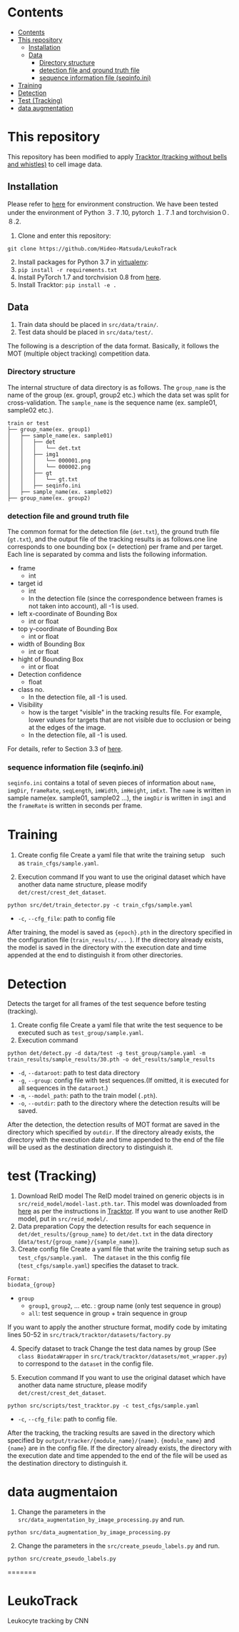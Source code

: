 # Contents
- [Contents](#Contents)
- [This repository](#This-repository)
  - [Installation](##Installation)
  - [Data](##Data)
    - [Directory structure](###Directory-structure)
    - [detection file and ground truth file](###detection-file-and-ground-truth-file)
    - [sequence information file (seqinfo.ini)](###sequence-information-file-(seqinfo.ini))
- [Training](#Training)
- [Detection](#Detection)
- [Test (Tracking)](#test-(Tracking))
- [data augmentation](#data-augmentaion)

# This repository
This repository has been modified to apply [Tracktor (tracking without bells and whistles)](https://github.com/phil-bergmann/tracking_wo_bnw) to cell image data.

## Installation
Please refer to [here](https://github.com/phil-bergmann/tracking_wo_bnw) for environment construction. We have been tested under the environment of Python ３.７.10, pytorch １.７.1 and torchvision０.８.2.
1. Clone and enter this repository:
  ```
  git clone https://github.com/Hideo-Matsuda/LeukoTrack
  ```
2. Install packages for Python 3.7 in [virtualenv](https://uoa-eresearch.github.io/eresearch-cookbook/recipe/2014/11/26/python-virtual-env/):
  1. `pip install -r requirements.txt`
  2. Install PyTorch 1.7 and torchvision 0.8 from [here](https://pytorch.org/get-started/previous-versions/#v160).
  3. Install Tracktor: `pip install -e .`

## Data
1. Train data should be placed in `src/data/train/`.
2. Test data should be placed in `src/data/test/`.

The following is a description of the data format. Basically, it follows the MOT (multiple object tracking) competition data.

### Directory structure
The internal structure of data directory is as follows. The `group_name` is the name of the group (ex. group1, group2 etc.) which the data set was split for cross-validation. The `sample_name` is the sequence name (ex. sample01, sample02 etc.).
```
train or test
├── group_name(ex. group1)
│   ├── sample_name(ex. sample01)
│   │   ├── det
│   │   │   └── det.txt
│   │   ├── img1
│   │   │   └── 000001.png
│   │   │   └── 000002.png
│   │   ├── gt
│   │   │   └── gt.txt
│   │   ├── seqinfo.ini
│   ├── sample_name(ex. sample02)
├── group_name(ex. group2)
```

### detection file and ground truth file
The common format for the detection file (`det.txt`), the ground truth file (`gt.txt`), and the output file of the tracking results is as follows.one line corresponds to one bounding box (= detection) per frame and per target. Each line is separated by comma and lists the following information.

- frame 
  * int
- target id
  * int
  * In the detection file (since the correspondence between frames is not taken into account), all -1 is used.
- left x-coordinate of Bounding Box
  * int or float
- top y-coordinate of Bounding Box
  * int or float
- width of Bounding Box
  * int or float
- hight of Bounding Box
  * int or float
- Detection confidence
  * float
- class no.
  * In the detection file, all -1 is used.
- Visibility 
  * how is the target "visible" in the tracking results file. For example, lower values for targets that are not visible due to occlusion or being at the edges of the image.
  * In the detection file, all -1 is used.

For details, refer to Section 3.3 of [here](https://arxiv.org/abs/1603.00831).

### sequence information file (seqinfo.ini)
`seqinfo.ini` contains a total of seven pieces of information about `name`, `imgDir`, `frameRate`, `seqLength`, `imWidth`, `imHeight`, `imExt`.
The `name` is written in sample name(ex. sample01, sample02 ...), the `imgDir` is written in `img1` and the `frameRate` is written in seconds per frame.

# Training
1. Create config file
Create a yaml file that write the training setup　such as `train_cfgs/sample.yaml`.

2. Execution command
If you want to use the original dataset which have another data name structure, please modify `det/crest/crest_det_dataset`.
```
python src/det/train_detector.py -c train_cfgs/sample.yaml

```
- `-c`, `--cfg_file`: path to config file

After training, the model is saved as `{epoch}.pth` in the directory specified in the configuration file (`train_results/... `). If the directory already exists, the model is saved in the directory with the execution date and time appended at the end to distinguish it from other directories.

# Detection
Detects the target for all frames of the test sequence before testing (tracking).
1. Create config file
Create a yaml file that write the test sequence to be executed such as `test_group/sample.yaml`.
2. Execution command
```
python det/detect.py -d data/test -g test_group/sample.yaml -m train_results/sample_results/30.pth -o det_results/sample_results
```
- `-d`, `--dataroot`: path to test data directory
- `-g`, `--group`: config file with test sequences.(If omitted, it is executed for all sequences in the `dataroot`.)
- `-m`, `--model_path`: path to the train model (`.pth`).
- `-o`, `--outdir`: path to the directory where the detection results will be saved.

After the detection, the detection results of MOT format are saved in the directory which specified by `outdir`. If the directory already exists, the directory with the execution date and time appended to the end of the file will be used as the destination directory to distinguish it.

# test (Tracking)
1. Download ReID model
The ReID model trained on generic objects is in `src/reid_model/model-last.pth.tar`. This model was downloaded from [here](https://vision.in.tum.de/webshare/u/meinhard/tracking_wo_bnw-output_v5.zip) as per the instructions in [Tracktor](https://github.com/phil-bergmann/tracking_wo_bnw). If you want to use another ReID model, put in `src/reid_model/`.
2. Data preparation
Copy the detection results for each sequence in `det/det_results/{group_name}` to `det/det.txt` in the data directory (`data/test/{group_name}/{sample_name}`). 
3. Create config file
Create a yaml file that write the training setup such as `test_cfgs/sample.yaml`.　The `dataset` in the this config file (`test_cfgs/sample.yaml`) specifies the dataset to track.
```
Format: 
biodata_{group}
```
- `group`
  - `group1`, `group2`, ... etc. : group name (only test sequence in group)
  - `all`: test sequence in group + train sequence in group

If you want to apply the another structure format, modify code by imitating lines 50-52 in `src/track/tracktor/datasets/factory.py`

4. Specify dataset to track
Change the test data names by group (See `class BiodataWrapper` in `src/track/tracktor/datasets/mot_wrapper.py`) to correspond to the `dataset` in the config file.

5. Execution command
If you want to use the original dataset which have another data name structure, please modify `det/crest/crest_det_dataset`.
```
python src/scripts/test_tracktor.py -c test_cfgs/sample.yaml
```
- `-c`, `--cfg_file`: path to config file.

After the tracking, the tracking results are saved in the directory which specified by `output/tracker/{module_name}/{name}`. `{module_name}` and `{name}` are in the config file.
If the directory already exists, the directory with the execution date and time appended to the end of the file will be used as the destination directory to distinguish it.

# data augmentaion
1. Change the parameters in the `src/data_augmentation_by_image_processing.py` and run.
```
python src/data_augmentation_by_image_processing.py
```
2. Change the parameters in the `src/create_pseudo_labels.py` and run.
```
python src/create_pseudo_labels.py
```
=======
# LeukoTrack
Leukocyte tracking by CNN
